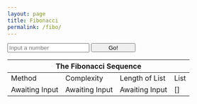 ```yaml
---
layout: page
title: Fibonacci
permalink: /fibo/
---
```


<head></head>
<body>
    <input type="text" id="list-len" placeholder="Input a number">
    <button class="Go" id="fibo-button" style="height:20px;width:100px">Go!</button>
    <table>
        <thead>
        <tr>
            <th colspan=4>The Fibonacci Sequence</th>
        </tr>
        </thead>
        <tbody>
            <tr>
                <td>Method</td>
                <td>Complexity</td>
                <td>Length of List</td>
                <td>List</td>
            </tr>
            <tr>
                <td id=method>Awaiting Input</td>
                <td id=complexity>Awaiting Input</td>
                <td id=length>Awaiting Input</td>
                <td id=fiboList>[]</td>
            </tr>
        </tbody>
    </table>
    <script>
        function go() {
            var fiboList = [];
            fiboList.push(1);
            fiboList.push(1);
            var fiboLen = document.getElementById("list-len").value;
            document.getElementById("method").innerHTML = "Method 1";
            document.getElementById("complexity").innerHTML = "TBD";
            document.getElementById("length").innerHTML = fiboLen;
            document.getElementById("fiboList").innerHTML = "[" + fiboList + "]";
        }
        document.getElementById("fibo-button").onclick = function(){
            go();
        }
    </script>
</body>